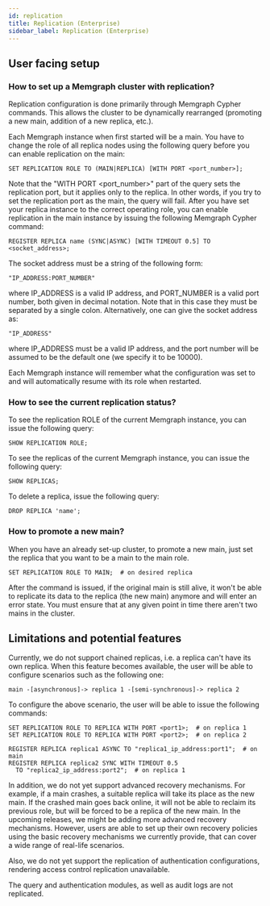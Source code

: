 ```yaml
---
id: replication
title: Replication (Enterprise)
sidebar_label: Replication (Enterprise)
---
```


## User facing setup

### How to set up a Memgraph cluster with replication?

Replication configuration is done primarily through Memgraph Cypher commands. This
allows the cluster to be dynamically rearranged (promoting a new main, addition
of a new replica, etc.).

Each Memgraph instance when first started will be a main. You have to change
the role of all replica nodes using the following query before you
can enable replication on the main:

```plaintext
SET REPLICATION ROLE TO (MAIN|REPLICA) [WITH PORT <port_number>];
```

Note that the "WITH PORT <port_number>" part of the query sets the replication port,
but it applies only to the replica. In other words, if you try to set the
replication port as the main, the query will fail.
After you have set your replica instance to the correct operating role, you can
enable replication in the main instance by issuing the following Memgraph Cypher
command:
```plaintext
REGISTER REPLICA name (SYNC|ASYNC) [WITH TIMEOUT 0.5] TO <socket_address>;
```

The socket address must be a string of the following form:

```plaintext
"IP_ADDRESS:PORT_NUMBER"
```

where IP_ADDRESS is a valid IP address, and PORT_NUMBER is a valid port number,
both given in decimal notation.
Note that in this case they must be separated by a single colon.
Alternatively, one can give the socket address as:

```plaintext
"IP_ADDRESS"
```

where IP_ADDRESS must be a valid IP address, and the port number will be
assumed to be the default one (we specify it to be 10000).

Each Memgraph instance will remember what the configuration was set to and will
automatically resume with its role when restarted.


### How to see the current replication status?

To see the replication ROLE of the current Memgraph instance, you can issue the
following query:

```plaintext
SHOW REPLICATION ROLE;
```

To see the replicas of the current Memgraph instance, you can issue the
following query:

```plaintext
SHOW REPLICAS;
```

To delete a replica, issue the following query:

```plaintext
DROP REPLICA 'name';
```

### How to promote a new main?

When you have an already set-up cluster, to promote a new main, just set the
replica that you want to be a main to the main role.

```plaintext
SET REPLICATION ROLE TO MAIN;  # on desired replica
```

After the command is issued, if the original main is still alive, it won't be
able to replicate its data to the replica (the new main) anymore and will enter
an error state. You must ensure that at any given point in time there aren't
two mains in the cluster.

## Limitations and potential features

Currently, we do not support chained replicas, i.e. a replica can't have its
own replica. When this feature becomes available, the user will be able to 
configure scenarios such as the following one:

```plaintext
main -[asynchronous]-> replica 1 -[semi-synchronous]-> replica 2
```

To configure the above scenario, the user will be able to issue the following
commands:
```plaintext
SET REPLICATION ROLE TO REPLICA WITH PORT <port1>;  # on replica 1
SET REPLICATION ROLE TO REPLICA WITH PORT <port2>;  # on replica 2

REGISTER REPLICA replica1 ASYNC TO "replica1_ip_address:port1";  # on main
REGISTER REPLICA replica2 SYNC WITH TIMEOUT 0.5
  TO "replica2_ip_address:port2";  # on replica 1
```

In addition, we do not yet support advanced recovery mechanisms. For example,
if a main crashes, a suitable replica will take its place as the new main. If
the crashed main goes back online, it will not be able to reclaim its previous
role, but will be forced to be a replica of the new main.
In the upcoming releases, we might be adding more advanced recovery mechanisms.
However, users are able to set up their own recovery policies using the basic
recovery mechanisms we currently provide, that can cover a wide range of
real-life scenarios.

Also, we do not yet support the replication of authentication configurations,
rendering access control replication unavailable.

The query and authentication modules, as well as audit logs are not replicated.